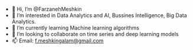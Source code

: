 - 👋 Hi, I’m @FarzanehMeshkin
- 👀 I’m interested in Data Analytics and AI, Bussines Intelligence, Big Data Analytics.
- 🌱 I’m currently learning Machine learning algorithms
- 💞️ I’m looking to collaborate on time series and deep learning models
- 📫 Email: f.meshkingalam@gmail.com

<!---
FarzanehMeshkin/FarzanehMeshkin is a ✨ special ✨ repository because its `README.md` (this file) appears on your GitHub profile.
You can click the Preview link to take a look at your changes.
--->

